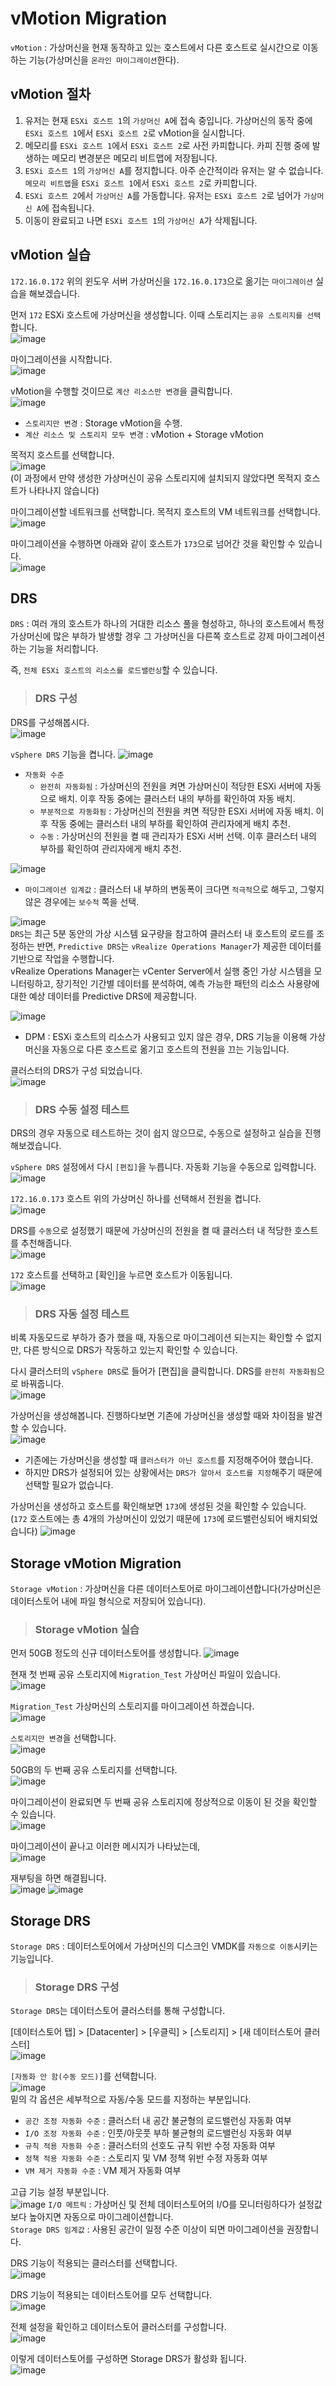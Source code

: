 # vMotion Migration

`vMotion` : 가상머신을 현재 동작하고 있는 호스트에서 다른 호스트로 실시간으로 이동하는 기능(가상머신을 `온라인 마이그레이션`한다).

## vMotion 절차

1. 유저는 현재 `ESXi 호스트 1`의 `가상머신 A`에 접속 중입니다. 가상머신의 동작 중에 `ESXi 호스트 1`에서 `ESXi 호스트 2`로 vMotion을 실시합니다.
2. 메모리를 `ESXi 호스트 1`에서 `ESXi 호스트 2`로 사전 카피합니다. 카피 진행 중에 발생하는 메모리 변경분은 메모리 비트맵에 저장됩니다.
3. `ESXi 호스트 1`의 `가상머신 A`를 정지합니다. 아주 순간적이라 유저는 알 수 없습니다. `메모리 비트맵`을 `ESXi 호스트 1`에서 `ESXi 호스트 2`로 카피합니다.
4. `ESXi 호스트 2`에서 `가상머신 A`를 가동합니다. 유저는 `ESXi 호스트 2`로 넘어가 `가상머신 A`에 접속됩니다.
5. 이동이 완료되고 나면 `ESXi 호스트 1`의 `가상머신 A`가 삭제됩니다.

## vMotion 실습

`172.16.0.172` 위의 윈도우 서버 가상머신을 `172.16.0.173`으로 옮기는 `마이그레이션` 실습을 해보겠습니다.   

먼저 `172` ESXi 호스트에 가상머신을 생성합니다. 이때 스토리지는 `공유 스토리지를 선택`합니다.   
![image](https://user-images.githubusercontent.com/43658658/144239360-045be610-8217-4ad7-9332-c7e8db57ae0b.png)

마이그레이션을 시작합니다.   
![image](https://user-images.githubusercontent.com/43658658/144239598-4ace6ee2-8028-4eb7-87e5-55b544e2a4b4.png)

vMotion을 수행할 것이므로 `계산 리소스만 변경`을 클릭합니다.   
![image](https://user-images.githubusercontent.com/43658658/144229181-0dc26f6b-6ea1-4f08-827e-c413d07b1229.png)
* `스토리지만 변경` : Storage vMotion을 수행.
* `계산 리소스 및 스토리지 모두 변경` : vMotion + Storage vMotion

목적지 호스트를 선택합니다.   
![image](https://user-images.githubusercontent.com/43658658/144238162-a81c6fbd-103f-4c94-87a1-fcd8c9c67cf5.png)   
(이 과정에서 만약 생성한 가상머신이 공유 스토리지에 설치되지 않았다면 목적지 호스트가 나타나지 않습니다)

마이그레이션할 네트워크를 선택합니다. 목적지 호스트의 VM 네트워크를 선택합니다.   
![image](https://user-images.githubusercontent.com/43658658/144238817-69b634ab-8c02-4b75-96c9-0771c5608ead.png)

마이그레이션을 수행하면 아래와 같이 호스트가 `173`으로 넘어간 것을 확인할 수 있습니다.   
![image](https://user-images.githubusercontent.com/43658658/144238988-24fc273b-f52d-4764-b5b1-6250ddd8306e.png)

## DRS

`DRS` : 여러 개의 호스트가 하나의 거대한 리소스 풀을 형성하고, 하나의 호스트에서 특정 가상머신에 많은 부하가 발생할 경우 그 가상머신을 다른쪽 호스트로 강제 마이그레이션하는 기능을 처리합니다.

즉, `전체 ESXi 호스트의 리소스를 로드밸런싱`할 수 있습니다.

> <h3>DRS 구성</h3>

DRS를 구성해봅시다.   
![image](https://user-images.githubusercontent.com/43658658/144337975-c8f765ca-3956-41db-91dd-872c36772279.png)   

`vSphere DRS` 기능을 켭니다.
![image](https://user-images.githubusercontent.com/43658658/144338256-f6704b00-1e74-4945-aa5f-458efea42c18.png)   
* `자동화 수준`
  - `완전히 자동화됨` : 가상머신의 전원을 켜면 가상머신이 적당한 ESXi 서버에 자동으로 배치. 이후 작동 중에는 클러스터 내의 부하를 확인하여 자동 배치.
  - `부분적으로 자동화됨` :  가상머신의 전원을 켜면 적당한 ESXi 서버에 자동 배치. 이후 작동 중에는 클러스터 내의 부하를 확인하여 관리자에게 배치 추천.
  - `수동` : 가상머신의 전원을 켤 때 관리자가 ESXi 서버 선택. 이후 클러스터 내의 부하를 확인하여 관리자에게 배치 추천.

![image](https://user-images.githubusercontent.com/43658658/144338608-a3939dab-cb74-4986-8d52-c82fcc31f0e6.png)   
* `마이그레이션 임계값` : 클러스터 내 부하의 변동폭이 크다면 `적극적`으로 해두고, 그렇지 않은 경우에는 `보수적` 쪽을 선택.

![image](https://user-images.githubusercontent.com/43658658/144339284-67c608a8-4b71-4fcb-887f-093d2ce53c39.png)   
`DRS`는 최근 5분 동안의 가상 시스템 요구량을 참고하여 클러스터 내 호스트의 로드를 조정하는 반면, 
`Predictive DRS`는 `vRealize Operations Manager`가 제공한 데이터를 기반으로 작업을 수행합니다.   
vRealize Operations Manager는 vCenter Server에서 실행 중인 가상 시스템을 모니터링하고, 장기적인 기간별 데이터를 분석하여, 예측 가능한 패턴의 리소스 사용량에 대한 예상 데이터를
Predictive DRS에 제공합니다.

![image](https://user-images.githubusercontent.com/43658658/144339250-3262552f-4e8d-4402-aa81-23c2b7629198.png)   
* DPM : ESXi 호스트의 리소스가 사용되고 있지 않은 경우, DRS 기능을 이용해 가상머신을 자동으로 다른 호스트로 옮기고 호스트의 전원을 끄는 기능입니다.

클러스터의 DRS가 구성 되었습니다.   
![image](https://user-images.githubusercontent.com/43658658/144339869-88fdfea0-9373-4219-86a2-16f5f6d5f1ad.png)

> <h3>DRS 수동 설정 테스트</h3>

DRS의 경우 자동으로 테스트하는 것이 쉽지 않으므로, 수동으로 설정하고 실습을 진행해보겠습니다.

`vSphere DRS` 설정에서 다시 `[편집]`을 누릅니다. 자동화 기능을 수동으로 입력합니다.   
![image](https://user-images.githubusercontent.com/43658658/144340238-e21094b8-fff0-465f-a17d-ea354fecd280.png)

`172.16.0.173` 호스트 위의 가상머신 하나를 선택해서 전원을 켭니다.   
![image](https://user-images.githubusercontent.com/43658658/144340723-b0b2aeb5-38c1-4f05-9533-c02c6ca78c00.png)

DRS를 `수동`으로 설정했기 때문에 가상머신의 전원을 켤 때 클러스터 내 적당한 호스트를 추천해줍니다.   
![image](https://user-images.githubusercontent.com/43658658/144340778-bcbdda97-af8e-4738-bf3b-916c90af24d4.png)

`172` 호스트를 선택하고 [확인]을 누르면 호스트가 이동됩니다.   
![image](https://user-images.githubusercontent.com/43658658/144340903-07aecba4-8167-494a-b911-ba1b8a6f947d.png)

> <h3>DRS 자동 설정 테스트</h3>

비록 자동모드로 부하가 증가 했을 때, 자동으로 마이그레이션 되는지는 확인할 수 없지만, 다른 방식으로 DRS가 작동하고 있는지 확인할 수 있습니다.

다시 클러스터의 `vSphere DRS`로 들어가 [편집]을 클릭합니다. DRS를 `완전히 자동화됨`으로 바꿔줍니다.   
![image](https://user-images.githubusercontent.com/43658658/144341052-5464e726-eedf-43d9-b48e-2035645b2197.png)

가상머신을 생성해봅니다. 진행하다보면 기존에 가상머신을 생성할 때와 차이점을 발견할 수 있습니다.   
![image](https://user-images.githubusercontent.com/43658658/144341194-d86db4a8-144e-42a8-82cd-628b98e8cccd.png)
* 기존에는 가상머신을 생성할 때 `클러스터가 아닌 호스트`를 지정해주어야 했습니다.
* 하지만 DRS가 설정되어 있는 상황에서는 `DRS가 알아서 호스트를 지정`해주기 때문에 선택할 필요가 없습니다.

가상머신을 생성하고 호스트를 확인해보면 `173`에 생성된 것을 확인할 수 있습니다.   
(`172` 호스트에는 총 4개의 가상머신이 있었기 때문에 `173`에 로드밸런싱되어 배치되었습니다)
![image](https://user-images.githubusercontent.com/43658658/144341743-9e1aeb5e-10a2-4929-bc41-4929176ae3de.png)

## Storage vMotion Migration

`Storage vMotion` : 가상머신을 다른 데이터스토어로 마이그레이션합니다(가상머신은 데이터스토어 내에 파일 형식으로 저장되어 있습니다).

> <h3>Storage vMotion 실습</h3>

먼저 50GB 정도의 신규 데이터스토어를 생성합니다.
![image](https://user-images.githubusercontent.com/43658658/144348633-74e58dbb-41fe-4fa5-add4-ba4b20de275a.png)

현재 첫 번째 공유 스토리지에 `Migration_Test` 가상머신 파일이 있습니다.   
![image](https://user-images.githubusercontent.com/43658658/144348794-a8fc16b3-ae6a-47b5-ab7c-ad9f50adb25c.png)

`Migration_Test` 가상머신의 스토리지를 마이그레이션 하겠습니다.   
![image](https://user-images.githubusercontent.com/43658658/144348941-8c896d80-99b4-4bfc-8a19-2dec17cc41e7.png)

`스토리지만 변경`을 선택합니다.   
![image](https://user-images.githubusercontent.com/43658658/144349018-2589849d-4f35-4e73-b0c9-257c159e9a21.png)

50GB의 두 번째 공유 스토리지를 선택합니다.   
![image](https://user-images.githubusercontent.com/43658658/144349084-32388e0d-d959-4e03-b24e-eefd7a7c4f3d.png)

마이그레이션이 완료되면 두 번째 공유 스토리지에 정상적으로 이동이 된 것을 확인할 수 있습니다.   
![image](https://user-images.githubusercontent.com/43658658/144349203-c0ecc6a0-97e1-47eb-a24b-3d91520ea857.png)

마이그레이션이 끝나고 이러한 메시지가 나타났는데,   
![image](https://user-images.githubusercontent.com/43658658/144350234-67a34ba2-4377-4f39-b213-51c9c336333f.png)

재부팅을 하면 해결됩니다.   
![image](https://user-images.githubusercontent.com/43658658/144350842-623c90bd-8d46-4b19-b009-330e0a509a18.png)
![image](https://user-images.githubusercontent.com/43658658/144350873-73d7fc64-1737-4219-8a41-23db06483349.png)

## Storage DRS

`Storage DRS` : 데이터스토어에서 가상머신의 디스크인 VMDK를 `자동으로 이동`시키는 기능입니다.

> <h3>Storage DRS 구성</h3>

`Storage DRS`는 데이터스토어 클러스터를 통해 구성합니다.   

[데이터스토어 탭] > [Datacenter] > [우클릭] > [스토리지] > [새 데이터스토어 클러스터]   
![image](https://user-images.githubusercontent.com/43658658/144351828-d3a16b30-6b23-4719-8c27-093b4a78cd86.png)

`[자동화 안 함(수동 모드)]`를 선택합니다.   
![image](https://user-images.githubusercontent.com/43658658/144352073-f7369379-4811-49a8-bbb4-ee5e4cdaa46a.png)   
밑의 각 옵션은 세부적으로 자동/수동 모드를 지정하는 부분입니다.   
* `공간 조정 자동화 수준` : 클러스터 내 공간 불균형의 로드밸런싱 자동화 여부
* `I/O 조정 자동화 수준` : 인풋/아웃풋 부하 불균형의 로드밸런싱 자동화 여부
* `규칙 적용 자동화 수준` : 클러스터의 선호도 규칙 위반 수정 자동화 여부
* `정책 적용 자동화 수준` : 스토리지 및 VM 정책 위반 수정 자동화 여부
* `VM 제거 자동화 수준` : VM 제거 자동화 여부

고급 기능 설정 부분입니다.   
![image](https://user-images.githubusercontent.com/43658658/144358389-957ec591-71c7-4a26-bedb-07ce5d04128c.png)
`I/O 메트릭` : 가상머신 및 전체 데이터스토어의 I/O를 모니터링하다가 설정값보다 높아지면 자동으로 마이그레이션합니다.   
`Storage DRS 임계값` : 사용된 공간이 일정 수준 이상이 되면 마이그레이션을 권장합니다.

DRS 기능이 적용되는 클러스터를 선택합니다.   
![image](https://user-images.githubusercontent.com/43658658/144358782-c7c06a75-671e-4dba-a201-3e6198966202.png)

DRS 기능이 적용되는 데이터스토어를 모두 선택합니다.   
![image](https://user-images.githubusercontent.com/43658658/144358830-307bf9d5-21b9-4311-b9db-cc3f0e354ae0.png)

전체 설정을 확인하고 데이터스토어 클러스터를 구성합니다.   
![image](https://user-images.githubusercontent.com/43658658/144359066-fd8b8978-483f-449d-8b60-90a4f3c305c5.png)

이렇게 데이터스토어를 구성하면 Storage DRS가 활성화 됩니다.   
![image](https://user-images.githubusercontent.com/43658658/144359368-5bde7dbc-8a56-4b90-90b4-54da9a9884c0.png)






